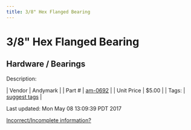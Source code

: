 ```yaml
---
title: 3/8" Hex Flanged Bearing
---
```


# 3/8" Hex Flanged Bearing
## Hardware / Bearings
Description: 	 

| Vendor | Andymark | 
| Part # | [am-0692](http://www.andymark.com/Bearings-s/239.htm) | 
| Unit Price | $5.00 | 
| Tags: | [suggest tags](https://docs.google.com/forms/d/e/1FAIpQLSeWyY8v3RgOty-MyWmh9U0iivNYN_molChYyS-0U-o-kOAv_g/viewform) | 

Last updated: Mon May 08 13:09:39 PDT 2017

 [Incorrect/Incomplete information?](https://docs.google.com/forms/d/e/1FAIpQLSeWyY8v3RgOty-MyWmh9U0iivNYN_molChYyS-0U-o-kOAv_g/viewform)